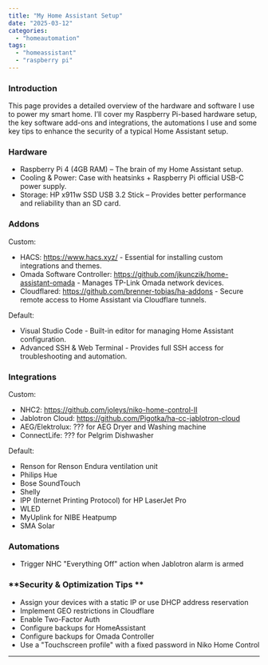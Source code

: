 ```yaml
---
title: "My Home Assistant Setup"
date: "2025-03-12"
categories:   
  - "homeautomation"
tags: 
  - "homeassistant"
  - "raspberry pi"  
---
```


### **Introduction**  
This page provides a detailed overview of the hardware and software I use to power my smart home. I’ll cover my Raspberry Pi-based hardware setup, the key software add-ons and integrations, the automations I use and some key tips to enhance the security of a typical Home Assistant setup.

### **Hardware**  

- Raspberry Pi 4 (4GB RAM) – The brain of my Home Assistant setup.
- Cooling & Power: Case with heatsinks + Raspberry Pi official USB-C power supply.
- Storage: HP x911w SSD USB 3.2 Stick – Provides better performance and reliability than an SD card.

### **Addons**  

Custom:
- HACS: https://www.hacs.xyz/ - Essential for installing custom integrations and themes.
- Omada Software Controller: https://github.com/jkunczik/home-assistant-omada - Manages TP-Link Omada network devices.
- Cloudflared: https://github.com/brenner-tobias/ha-addons - Secure remote access to Home Assistant via Cloudflare tunnels.

Default:
- Visual Studio Code - Built-in editor for managing Home Assistant configuration.
- Advanced SSH & Web Terminal - Provides full SSH access for troubleshooting and automation.


### **Integrations**  

Custom:
- NHC2: https://github.com/joleys/niko-home-control-II
- Jablotron Cloud: https://github.com/Pigotka/ha-cc-jablotron-cloud
- AEG/Elektrolux: ??? for AEG Dryer and Washing machine
- ConnectLife: ??? for Pelgrim Dishwasher

Default:
- Renson for Renson Endura ventilation unit
- Philips Hue
- Bose SoundTouch
- Shelly
- IPP (Internet Printing Protocol) for HP LaserJet Pro
- WLED
- MyUplink for NIBE Heatpump
- SMA Solar

### **Automations**  
- Trigger NHC "Everything Off" action when Jablotron alarm is armed

### **Security & Optimization Tips **  
- Assign your devices with a static IP or use DHCP address reservation
- Implement GEO restrictions in Cloudflare
- Enable Two-Factor Auth
- Configure backups for HomeAssistant
- Configure backups for Omada Controller
- Use a "Touchscreen profile" with a fixed password in Niko Home Control

---
